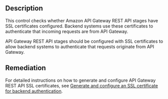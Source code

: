 ## Description

This control checks whether Amazon API Gateway REST API stages have SSL certificates configured. Backend systems use these certificates to authenticate that incoming requests are from API Gateway.

API Gateway REST API stages should be configured with SSL certificates to allow backend systems to authenticate that requests originate from API Gateway.

## Remediation

For detailed instructions on how to generate and configure API Gateway REST API SSL certificates, see [Generate and configure an SSL certificate for backend authentication](https://docs.aws.amazon.com/apigateway/latest/developerguide/getting-started-client-side-ssl-authentication.html).